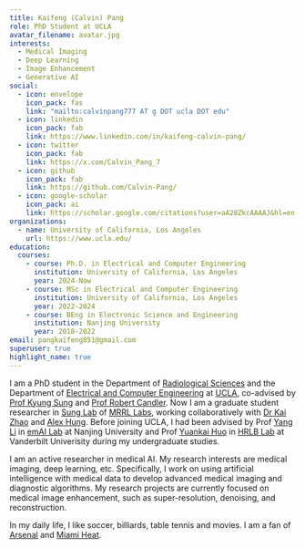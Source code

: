 ```yaml
---
title: Kaifeng (Calvin) Pang
role: PhD Student at UCLA
avatar_filename: avatar.jpg
interests:
  - Medical Imaging
  - Deep Learning
  - Image Enhancement
  - Generative AI
social:
  - icon: envelope
    icon_pack: fas
    link: "mailto:calvinpang777 AT g DOT ucla DOT edu"
  - icon: linkedin
    icon_pack: fab
    link: https://www.linkedin.com/in/kaifeng-calvin-pang/ 
  - icon: twitter
    icon_pack: fab
    link: https://x.com/Calvin_Pang_7
  - icon: github
    icon_pack: fab
    link: https://github.com/Calvin-Pang/
  - icon: google-scholar
    icon_pack: ai
    link: https://scholar.google.com/citations?user=aA28ZkcAAAAJ&hl=en
organizations:
  - name: University of California, Los Angeles
    url: https://www.ucla.edu/
education:
  courses:
    - course: Ph.D. in Electrical and Computer Engineering    
      institution: University of California, Los Angeles
      year: 2024-Now
    - course: MSc in Electrical and Computer Engineering    
      institution: University of California, Los Angeles
      year: 2022-2024
    - course: BEng in Electronic Science and Engineering
      institution: Nanjing University
      year: 2018-2022
email: pangkaifeng851@gmail.com
superuser: true
highlight_name: true
---
```


I am a PhD student in the Department of [Radiological Sciences](https://www.uclahealth.org/departments/radiology) and the Department of [Electrical and Computer Engineering](https://samueli.ucla.edu/) at [UCLA](https://www.ucla.edu/), co-advised by [Prof Kyung Sung](http://kyungs.bol.ucla.edu/Site/Home.html) and [Prof Robert Candler](https://samueli.ucla.edu/people/robert-candler/). Now I am a graduate student researcher in [Sung Lab](https://mrrl.ucla.edu/sunglab/) of [MRRL Labs](https://mrrl.ucla.edu/pages/), working collaboratively with [Dr Kai Zhao](https://kaizhao.net/) and [Alex Hung](https://web.cs.ucla.edu/~alexhung/). Before joining UCLA, I had been advised by Prof [Yang Li](https://ieeexplore.ieee.org/author/37676384600) in [emAI Lab](https://nju-ee.github.io/) at Nanjing University and Prof [Yuankai Huo](https://www.vanderbilt.edu/vise/visepeople/yuankai-huo/) in [HRLB Lab](https://hrlblab.github.io/) at Vanderbilt Univerisity during my undergraduate studies.  

I am an active researcher in medical AI. My research interests are medical imaging, deep learning, etc. Specifically, I work on using artificial intelligence with medical data to develop advanced medical imaging and diagnostic algorithms. My research projects are currently focused on medical image enhancement, such as super-resolution, denoising, and reconstruction. 

In my daily life, I like soccer, billiards, table tennis and movies. I am a fan of [Arsenal](https://www.arsenal.com/) and [Miami Heat](https://www.nba.com/heat).


<!-- {{< icon name="download" pack="fas" >}} Download my {{< staticref "uploads/CV-Kaifeng Pang.pdf" "newtab" >}}resumé{{< /staticref >}}. -->
